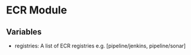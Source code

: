 # ECR Module

## Variables

* registries: A list of ECR registries e.g. [pipeline/jenkins, pipeline/sonar]

